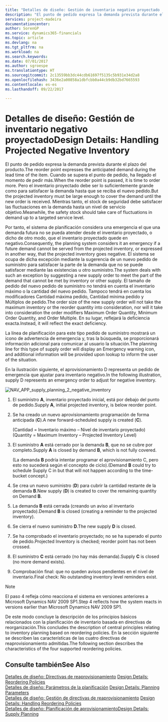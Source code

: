```yaml
---
title: "Detalles de diseño: Gestión de inventario negativo proyectado | Documentos de Microsoft"
description: "El punto de pedido expresa la demanda prevista durante el plazo del producto. Cuando se supera el punto de pedido, ha llegado el momento de pedir más. Pero el inventario proyectado debe ser lo suficientemente grande como para satisfacer la demanda hasta que se reciba el nuevo pedido. Mientras tanto, el stock de seguridad debe satisfacer las fluctuaciones en la demanda hasta un nivel de servicio objetivo."
services: project-madeira
documentationcenter: 
author: SorenGP
ms.service: dynamics365-financials
ms.topic: article
ms.devlang: na
ms.tgt_pltfrm: na
ms.workload: na
ms.search.keywords: 
ms.date: 07/01/2017
ms.author: sgroespe
ms.translationtype: HT
ms.sourcegitcommit: 2c13559bb3dc44cdb61697f5135c5b931e34d2a8
ms.openlocfilehash: 3436e2a00858a1dbfcbb0a44cb9db32bd7665593
ms.contentlocale: es-es
ms.lasthandoff: 09/22/2017

---
```

# <a name="design-details-handling-projected-negative-inventory"></a><span data-ttu-id="ca997-106">Detalles de diseño: Gestión de inventario negativo proyectado</span><span class="sxs-lookup"><span data-stu-id="ca997-106">Design Details: Handling Projected Negative Inventory</span></span>
<span data-ttu-id="ca997-107">El punto de pedido expresa la demanda prevista durante el plazo del producto.</span><span class="sxs-lookup"><span data-stu-id="ca997-107">The reorder point expresses the anticipated demand during the lead time of the item.</span></span> <span data-ttu-id="ca997-108">Cuando se supera el punto de pedido, ha llegado el momento de pedir más.</span><span class="sxs-lookup"><span data-stu-id="ca997-108">When the reorder point is passed, it is time to order more.</span></span> <span data-ttu-id="ca997-109">Pero el inventario proyectado debe ser lo suficientemente grande como para satisfacer la demanda hasta que se reciba el nuevo pedido.</span><span class="sxs-lookup"><span data-stu-id="ca997-109">But the projected inventory must be large enough to cover the demand until the new order is received.</span></span> <span data-ttu-id="ca997-110">Mientras tanto, el stock de seguridad debe satisfacer las fluctuaciones en la demanda hasta un nivel de servicio objetivo.</span><span class="sxs-lookup"><span data-stu-id="ca997-110">Meanwhile, the safety stock should take care of fluctuations in demand up to a targeted service level.</span></span>  

 <span data-ttu-id="ca997-111">Por tanto, el sistema de planificación considera una emergencia el que una demanda futura no se pueda atender desde el inventario proyectado, o dicho de otro modo, que el inventario proyectado quede en negativo.</span><span class="sxs-lookup"><span data-stu-id="ca997-111">Consequently, the planning system considers it an emergency if a future demand cannot be served from the projected inventory, or expressed in another way, that the projected inventory goes negative.</span></span> <span data-ttu-id="ca997-112">El sistema se ocupa de dicha excepción mediante la sugerencia de un nuevo pedido de suministro para satisfacer la parte de la demanda que no se puede satisfacer mediante las existencias u otro suministro.</span><span class="sxs-lookup"><span data-stu-id="ca997-112">The system deals with such an exception by suggesting a new supply order to meet the part of the demand that cannot be met by inventory or other supply.</span></span> <span data-ttu-id="ca997-113">El tamaño de pedido del nuevo pedido de suministro no tendrá en cuenta el inventario máximo o la cantidad del nuevo pedido. Tampoco tendrá en cuenta los modificadores Cantidad máxima pedido, Cantidad mínima pedido y Múltiplos de pedido.</span><span class="sxs-lookup"><span data-stu-id="ca997-113">The order size of the new supply order will not take the maximum inventory or the reorder quantity into consideration, nor will it take into consideration the order modifiers Maximum Order Quantity, Minimum Order Quantity, and Order Multiple.</span></span> <span data-ttu-id="ca997-114">En su lugar, reflejará la deficiencia exacta.</span><span class="sxs-lookup"><span data-stu-id="ca997-114">Instead, it will reflect the exact deficiency.</span></span>  

 <span data-ttu-id="ca997-115">La línea de planificación para este tipo pedido de suministro mostrará un icono de advertencia de emergencia y, tras la búsqueda, se proporcionará información adicional para comunicar al usuario la situación.</span><span class="sxs-lookup"><span data-stu-id="ca997-115">The planning line for this type of supply order will display an Emergency warning icon, and additional information will be provided upon lookup to inform the user of the situation.</span></span>  

 <span data-ttu-id="ca997-116">En la ilustración siguiente, el aprovisionamiento D representa un pedido de emergencia que ajustar para inventario negativo.</span><span class="sxs-lookup"><span data-stu-id="ca997-116">In the following illustration, supply D represents an emergency order to adjust for negative inventory.</span></span>  

 ![](media/nav_app_supply_planning_2_negative_inventory.png "NAV_APP_supply_planning_2_negative_inventory")  

1.  <span data-ttu-id="ca997-117">El suministro **A**, inventario proyectado inicial, está por debajo del punto de pedido.</span><span class="sxs-lookup"><span data-stu-id="ca997-117">Supply **A**, initial projected inventory, is below reorder point.</span></span>  

2.  <span data-ttu-id="ca997-118">Se ha creado un nuevo aprovisionamiento programación de forma anticipada (**C**).</span><span class="sxs-lookup"><span data-stu-id="ca997-118">A new forward-scheduled supply is created (**C**).</span></span>  

     <span data-ttu-id="ca997-119">(Cantidad = Inventario máximo – Nivel de inventario proyectado)</span><span class="sxs-lookup"><span data-stu-id="ca997-119">(Quantity = Maximum Inventory – Projected Inventory Level)</span></span>  

3.  <span data-ttu-id="ca997-120">El suministro **A** está cerrado por la demanda **B**, que no se cubre por completo.</span><span class="sxs-lookup"><span data-stu-id="ca997-120">Supply **A** is closed by demand **B**, which is not fully covered.</span></span>  

     <span data-ttu-id="ca997-121">(La demanda **B** podría intentar programar el aprovisionamiento C, pero esto no sucederá según el concepto de ciclo).</span><span class="sxs-lookup"><span data-stu-id="ca997-121">(Demand **B** could try to schedule Supply C in but that will not happen according to the time-bucket concept.)</span></span>  

4.  <span data-ttu-id="ca997-122">Se crea un nuevo suministro (**D**) para cubrir la cantidad restante de la demanda **B**.</span><span class="sxs-lookup"><span data-stu-id="ca997-122">New supply (**D**) is created to cover the remaining quantity on Demand **B**.</span></span>  

5.  <span data-ttu-id="ca997-123">La demanda **B** está cerrada (creando un aviso al inventario proyectado).</span><span class="sxs-lookup"><span data-stu-id="ca997-123">Demand **B** is closed (creating a reminder to the projected inventory).</span></span>  

6.  <span data-ttu-id="ca997-124">Se cierra el nuevo suministro **D**.</span><span class="sxs-lookup"><span data-stu-id="ca997-124">The new supply **D** is closed.</span></span>  

7.  <span data-ttu-id="ca997-125">Se ha comprobado el inventario proyectado; no se ha superado el punto de pedido.</span><span class="sxs-lookup"><span data-stu-id="ca997-125">Projected Inventory is checked; reorder point has not been crossed.</span></span>  

8.  <span data-ttu-id="ca997-126">El suministro **C** está cerrado (no hay más demanda).</span><span class="sxs-lookup"><span data-stu-id="ca997-126">Supply **C** is closed (no more demand exists).</span></span>  

9. <span data-ttu-id="ca997-127">Comprobación final: que no queden avisos pendientes en el nivel de inventario.</span><span class="sxs-lookup"><span data-stu-id="ca997-127">Final check: No outstanding inventory level reminders exist.</span></span>  

> [!NOTE]  
>  <span data-ttu-id="ca997-128">El paso 4 refleja cómo reacciona el sistema en versiones anteriores a Microsoft Dynamics NAV 2009 SP1.</span><span class="sxs-lookup"><span data-stu-id="ca997-128">Step 4 reflects how the system reacts in versions earlier than Microsoft Dynamics NAV 2009 SP1.</span></span>  

 <span data-ttu-id="ca997-129">De este modo concluye la descripción de los principios básicos relacionados con la planificación de inventario basada en directivas de reorganización.</span><span class="sxs-lookup"><span data-stu-id="ca997-129">This concludes the description of central principles relating to inventory planning based on reordering policies.</span></span> <span data-ttu-id="ca997-130">En la sección siguiente se describen las características de las cuatro directivas de reaprovisionamiento admitidas.</span><span class="sxs-lookup"><span data-stu-id="ca997-130">The following section describes the characteristics of the four supported reordering policies.</span></span>  

## <a name="see-also"></a><span data-ttu-id="ca997-131">Consulte también</span><span class="sxs-lookup"><span data-stu-id="ca997-131">See Also</span></span>  
 <span data-ttu-id="ca997-132">[Detalles de diseño: Directivas de reaprovisionamiento](design-details-reordering-policies.md) </span><span class="sxs-lookup"><span data-stu-id="ca997-132">[Design Details: Reordering Policies](design-details-reordering-policies.md) </span></span>  
 <span data-ttu-id="ca997-133">[Detalles de diseño: Parámetros de la planificación](design-details-planning-parameters.md) </span><span class="sxs-lookup"><span data-stu-id="ca997-133">[Design Details: Planning Parameters](design-details-planning-parameters.md) </span></span>  
 <span data-ttu-id="ca997-134">[Detalles de diseño: Gestión de directivas de reaprovisionamiento](design-details-handling-reordering-policies.md) </span><span class="sxs-lookup"><span data-stu-id="ca997-134">[Design Details: Handling Reordering Policies](design-details-handling-reordering-policies.md) </span></span>  
 [<span data-ttu-id="ca997-135">Detalles de diseño: Planificación de aprovisionamiento</span><span class="sxs-lookup"><span data-stu-id="ca997-135">Design Details: Supply Planning</span></span>](design-details-supply-planning.md)

